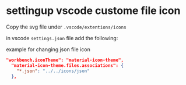 # settingup vscode custome file icon

Copy the svg file under `.vscode/extentions/icons`

in vscode `settings.json` file add the following:

example for changing json file icon

```json
"workbench.iconTheme": "material-icon-theme",
  "material-icon-theme.files.associations": {
    "*.json": "../../icons/json"
  },
```
